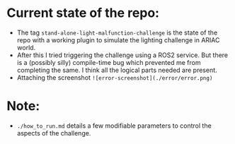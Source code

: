 # Current state of the repo:
- The tag `stand-alone-light-malfunction-challenge` is the state of the repo with a working plugin to simulate the lighting challenge in ARIAC world.
- After this I tried triggering the challenge using a ROS2 service. But there is a (possibly silly) compile-time bug which prevented me from completing the same. I think all the logical parts needed are present.
- Attaching the screenshot
`![error-screenshot](./error/error.png)`

# Note:
- `./how_to_run.md` details a few modifiable parameters to control the aspects of the challenge.